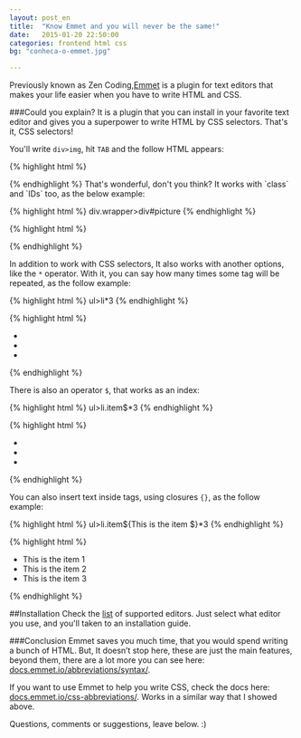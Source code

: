 ```yaml
---
layout: post_en
title:  "Know Emmet and you will never be the same!"
date:   2015-01-20 22:50:00
categories: frontend html css
bg: "conheca-o-emmet.jpg"

---
```


Previously known as Zen Coding,[Emmet](http://emmet.io/) is a plugin for text editors that makes your life easier when you have to write HTML and CSS.


###Could you explain?
It is a plugin that you can install in your favorite text editor and gives you a superpower to write HTML by CSS selectors. That's it, CSS selectors!

You'll write `div>img`, hit `TAB` and the follow HTML appears:

{% highlight html %}
<div><img src="" alt=""></div>
{% endhighlight %}
That's wonderful, don't you think? It works with `class` and `IDs` too, as the below example:

{% highlight html %}
div.wrapper>div#picture
{% endhighlight %}

{% highlight html %}
<div class="wrapper">
    <div id="picture"></div>
</div>
{% endhighlight %}

In addition to work with CSS selectors, It also works with another options, like the `*` operator. With it, you can say how many times some tag will be repeated, as the follow example:

{% highlight html %}
ul>li*3
{% endhighlight %}

{% highlight html %}
<ul>
    <li></li>
    <li></li>
    <li></li>
</ul>
{% endhighlight %}

There is also an operator `$`, that works as an index:

{% highlight html %}
ul>li.item$*3
{% endhighlight %}

{% highlight html %}
<ul>
    <li class="item1"></li>
    <li class="item2"></li>
    <li class="item3"></li>
</ul>
{% endhighlight %}

You can also insert text inside tags, using closures `{}`, as the follow example:

{% highlight html %}
ul>li.item${This is the item $}*3
{% endhighlight %}

{% highlight html %}
<ul>
    <li class="item1">This is the item 1</li>
    <li class="item2">This is the item 2</li>
    <li class="item3">This is the item 3</li>
</ul>
{% endhighlight %}

##Installation
Check the [list](http://emmet.io/download/) of supported editors. Just select what editor you use, and you'll taken to an installation guide.

###Conclusion
Emmet saves you much time, that you would spend writing a bunch of HTML. But, It doesn’t stop here, these are just the main features, beyond them, there are a lot more you can see here: [docs.emmet.io/abbreviations/syntax/](http://docs.emmet.io/abbreviations/syntax/).

If you want to use Emmet to help you write CSS, check the docs here: [docs.emmet.io/css-abbreviations/](http://docs.emmet.io/css-abbreviations/).
Works in a similar way that I showed above.

Questions, comments or suggestions, leave below. :)


